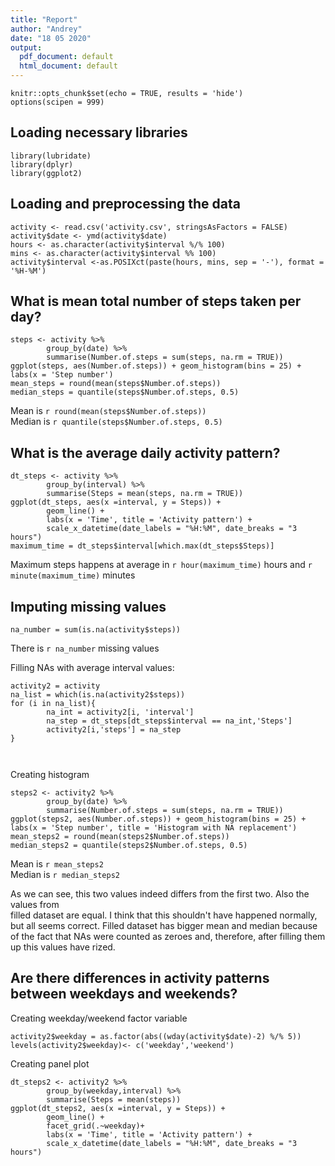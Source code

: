 ```yaml
---
title: "Report"
author: "Andrey"
date: "18 05 2020"
output:
  pdf_document: default
  html_document: default
---
```


```{r setup, include=FALSE}
knitr::opts_chunk$set(echo = TRUE, results = 'hide')
options(scipen = 999)
```
## Loading necessary libraries
```{r, results='hide', message = FALSE}
library(lubridate)
library(dplyr)
library(ggplot2)
```
## Loading and preprocessing the data
```{r}
activity <- read.csv('activity.csv', stringsAsFactors = FALSE)
activity$date <- ymd(activity$date)
hours <- as.character(activity$interval %/% 100)
mins <- as.character(activity$interval %% 100)
activity$interval <-as.POSIXct(paste(hours, mins, sep = '-'), format = '%H-%M')

```
## What is mean total number of steps taken per day?
```{r}
steps <- activity %>%
        group_by(date) %>%
        summarise(Number.of.steps = sum(steps, na.rm = TRUE))
ggplot(steps, aes(Number.of.steps)) + geom_histogram(bins = 25) + labs(x = 'Step number')
mean_steps = round(mean(steps$Number.of.steps))
median_steps = quantile(steps$Number.of.steps, 0.5)
```

Mean is `r round(mean(steps$Number.of.steps))`  
Median is `r quantile(steps$Number.of.steps, 0.5)`

## What is the average daily activity pattern?
```{r}
dt_steps <- activity %>%
        group_by(interval) %>%
        summarise(Steps = mean(steps, na.rm = TRUE))
ggplot(dt_steps, aes(x =interval, y = Steps)) +
        geom_line() +
        labs(x = 'Time', title = 'Activity pattern') +
        scale_x_datetime(date_labels = "%H:%M", date_breaks = "3 hours")
maximum_time = dt_steps$interval[which.max(dt_steps$Steps)]
```
Maximum steps happens at average in `r hour(maximum_time)` hours and `r minute(maximum_time)` minutes

## Imputing missing values

```{r}
na_number = sum(is.na(activity$steps))
```
There is `r na_number` missing values

Filling NAs with average interval values:
```{r}
activity2 = activity
na_list = which(is.na(activity2$steps))
for (i in na_list){
        na_int = activity2[i, 'interval']
        na_step = dt_steps[dt_steps$interval == na_int,'Steps']
        activity2[i,'steps'] = na_step
}

        
```

Creating histogram
```{r}
steps2 <- activity2 %>%
        group_by(date) %>%
        summarise(Number.of.steps = sum(steps, na.rm = TRUE))
ggplot(steps2, aes(Number.of.steps)) + geom_histogram(bins = 25) + labs(x = 'Step number', title = 'Histogram with NA replacement')
mean_steps2 = round(mean(steps2$Number.of.steps))
median_steps2 = quantile(steps2$Number.of.steps, 0.5)
```

Mean is `r mean_steps2`  
Median is `r median_steps2`

As we can see, this two values indeed differs from the first two. Also the values from  
filled dataset are equal. I think that this shouldn't have happened normally,  
but all seems correct.
Filled dataset has bigger mean and median because of the fact that NAs were
counted as zeroes and, therefore, after filling them up this values have 
rized.

## Are there differences in activity patterns between weekdays and weekends?
Creating weekday/weekend factor variable
```{r}
activity2$weekday = as.factor(abs((wday(activity$date)-2) %/% 5))
levels(activity2$weekday)<- c('weekday','weekend')
```
Creating panel plot
```{r}
dt_steps2 <- activity2 %>%
        group_by(weekday,interval) %>%
        summarise(Steps = mean(steps))
ggplot(dt_steps2, aes(x =interval, y = Steps)) +
        geom_line() +
        facet_grid(.~weekday)+
        labs(x = 'Time', title = 'Activity pattern') +
        scale_x_datetime(date_labels = "%H:%M", date_breaks = "3 hours")
```


